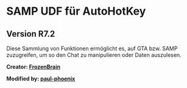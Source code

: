 ﻿SAMP UDF für AutoHotKey
=======================
Version R7.2
----------
Diese Sammlung von Funktionen ermöglicht es, auf GTA bzw. SAMP zuzugreifen, um so den Chat zu manipulieren oder Daten auszulesen.

**Creator: [FrozenBrain](https://github.com/FrozenBrain/)**

**Modified by: [paul-phoenix](https://github.com/paul-phoenix/)**
